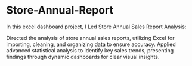 # Store-Annual-Report
In this excel dashboard project, I Led Store Annual Sales Report Analysis:

Directed the analysis of store annual sales reports, utilizing Excel for importing, cleaning, and organizing data to ensure accuracy. Applied advanced statistical analysis to identify key sales trends, presenting findings through dynamic dashboards for clear visual insights.
